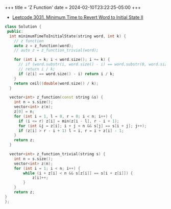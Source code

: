 +++
title = 'Z Function'
date = 2024-02-10T23:22:25-05:00
+++

<!--more-->

- [Leetcode 3031. Minimum Time to Revert Word to Initial State II](https://leetcode.com/problems/minimum-time-to-revert-word-to-initial-state-ii/description/)

```c++
class Solution {
 public:
  int minimumTimeToInitialState(string word, int k) {
    // z function
    auto z = z_function(word);
    // auto z = z_function_trivial(word);

    for (int i = k; i < word.size(); i += k) {
      // if (word.substr(i, word.size() - i) == word.substr(0, word.size() - i))
      // return i / k;
      if (z[i] == word.size() - i) return i / k;
    }
    return ceil((double)word.size() / k);
  }

  vector<int> z_function(const string &s) {
    int n = s.size();
    vector<int> z(n);
    z[0] = n;
    for (int i = 1, l = 0, r = 0; i < n; i++) {
      if (i <= r) z[i] = min(z[i - l], r - i + 1);
      for (int &j = z[i]; i + j < n && s[j] == s[i + j]; j++);
      if (z[i] > r - i + 1) l = i, r = i + z[i] - 1;
    }
    return z;
  }

  vector<int> z_function_trivial(string s) {
    int n = s.size();
    vector<int> z(n);
    for (int i = 1; i < n; i++) {
        while (i + z[i] < n && s[z[i]] == s[i + z[i]]) {
            z[i]++;
        }
    }
    return z;
}
};
```